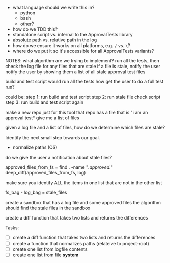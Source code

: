 - what language should we write this in?
    - python
    - bash
    - other?
- how do we TDD this?
- standalone script vs. internal to the ApprovalTests library
- absolute path vs. relative path in the log
- how do we ensure it works on all platforms, e.g. `/` vs. `\`?
- where do we put it so it's accessible for all ApprovalTests variants?

NOTES:
what algorithm are we trying to implement?
run all the tests, then check the log file for any files that are stale
if a file is stale,  notify the user
notify the user by showing them a list of all stale approval test files

build and test script would run all the tests
how get the user to  do a full test run?

could be:
step 1: run build and test script
step 2: run stale file check script
step 3: run build and test script again

make a new repo just for this tool
that repo has a file that is "i am an approval test*
give me a list of files

given a log file and a list of files, how do we determine which files are stale?


Identify the next small step towards our goal.
- normalize paths (OS)

do we give the user a notification about stale files?

approved_files_from_fs = find . -name "*.approved.*"
deep_diff(approved_files_from_fs, log)

make sure you identify ALL the items in one list that are not in the other list

fs_bag - log_bag = stale_files

create a sandbox that has a log file and some approved files
the algorithm should find the stale files in the sandbox

create a diff function that takes two lists and returns the differences

Tasks:
- [ ] create a diff function that takes two lists and returns the differences
- [ ] create a function that normalizes paths (relateive to project-root)
- [ ] create one list from logfile contents
- [ ] create one list from file **system**
